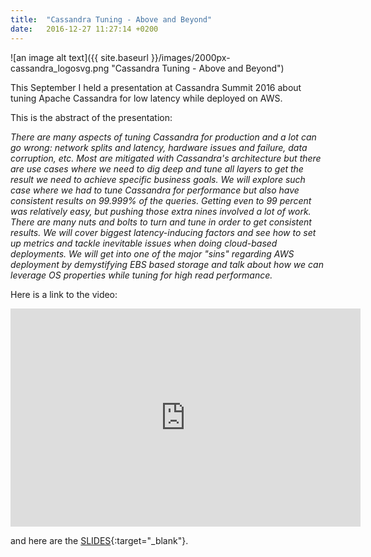 ```yaml
---
title:  "Cassandra Tuning - Above and Beyond"
date:   2016-12-27 11:27:14 +0200
---
```


![an image alt text]({{ site.baseurl }}/images/2000px-cassandra_logosvg.png "Cassandra Tuning - Above and Beyond")

This September I held a presentation at Cassandra Summit 2016 about tuning Apache Cassandra for low latency while deployed on AWS.

This is the abstract of the presentation:

*There are many aspects of tuning Cassandra for production and a lot can go wrong: network splits and latency, hardware issues and failure, data corruption, etc. Most are mitigated with Cassandra's architecture but there are use cases where we need to dig deep and tune all layers to get the result we need to achieve specific business goals.
We will explore such case where we had to tune Cassandra for performance but also have consistent results on 99.999% of the queries. Getting even to 99 percent was relatively easy, but pushing those extra nines involved a lot of work. There are many nuts and bolts to turn and tune in order to get consistent results.
We will cover biggest latency-inducing factors and see how to set up metrics and tackle inevitable issues when doing cloud-based deployments. We will get into one of the major "sins" regarding AWS deployment by demystifying EBS based storage and talk about how we can leverage OS properties while tuning for high read performance.*

Here is a link to the video:

<p><iframe width="560" height="349" src="https://www.youtube.com/embed/bQRjfHwjAL4?feature=oembed" frameborder="0" allowfullscreen=""></iframe></p>

and here are the [SLIDES][cassandra-summit-2016-slides]{:target="_blank"}.

[cassandra-summit-2016-slides]: http://www.slideshare.net/DataStax/cassandra-tuning-above-and-beyond-matija-gobec-smartcat-cassandra-summit-2016
